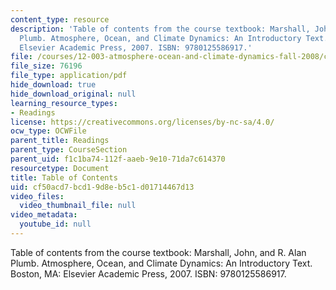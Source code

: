 ```yaml
---
content_type: resource
description: 'Table of contents from the course textbook: Marshall, John, and R. Alan
  Plumb. Atmosphere, Ocean, and Climate Dynamics: An Introductory Text. Boston, MA:
  Elsevier Academic Press, 2007. ISBN: 9780125586917.'
file: /courses/12-003-atmosphere-ocean-and-climate-dynamics-fall-2008/cf50acd7bcd19d8eb5c1d01714467d13_contents.pdf
file_size: 76196
file_type: application/pdf
hide_download: true
hide_download_original: null
learning_resource_types:
- Readings
license: https://creativecommons.org/licenses/by-nc-sa/4.0/
ocw_type: OCWFile
parent_title: Readings
parent_type: CourseSection
parent_uid: f1c1ba74-112f-aaeb-9e10-71da7c614370
resourcetype: Document
title: Table of Contents
uid: cf50acd7-bcd1-9d8e-b5c1-d01714467d13
video_files:
  video_thumbnail_file: null
video_metadata:
  youtube_id: null
---
```

Table of contents from the course textbook: Marshall, John, and R. Alan Plumb. Atmosphere, Ocean, and Climate Dynamics: An Introductory Text. Boston, MA: Elsevier Academic Press, 2007. ISBN: 9780125586917.